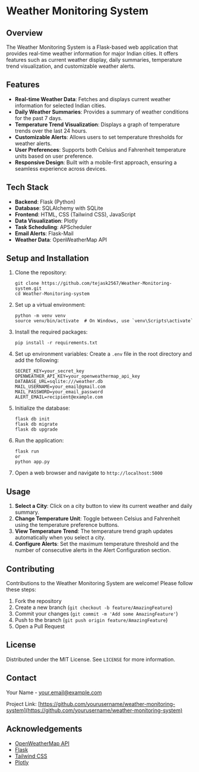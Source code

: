 # Weather Monitoring System

## Overview

The Weather Monitoring System is a Flask-based web application that provides real-time weather information for major Indian cities. It offers features such as current weather display, daily summaries, temperature trend visualization, and customizable weather alerts.

## Features

- **Real-time Weather Data**: Fetches and displays current weather information for selected Indian cities.
- **Daily Weather Summaries**: Provides a summary of weather conditions for the past 7 days.
- **Temperature Trend Visualization**: Displays a graph of temperature trends over the last 24 hours.
- **Customizable Alerts**: Allows users to set temperature thresholds for weather alerts.
- **User Preferences**: Supports both Celsius and Fahrenheit temperature units based on user preference.
- **Responsive Design**: Built with a mobile-first approach, ensuring a seamless experience across devices.

## Tech Stack

- **Backend**: Flask (Python)
- **Database**: SQLAlchemy with SQLite
- **Frontend**: HTML, CSS (Tailwind CSS), JavaScript
- **Data Visualization**: Plotly
- **Task Scheduling**: APScheduler
- **Email Alerts**: Flask-Mail
- **Weather Data**: OpenWeatherMap API

## Setup and Installation

1. Clone the repository:
   ```
   git clone https://github.com/tejask2567/Weather-Monitoring-system.git
   cd Weather-Monitoring-system
   ```

2. Set up a virtual environment:
   ```
   python -m venv venv
   source venv/bin/activate  # On Windows, use `venv\Scripts\activate`
   ```

3. Install the required packages:
   ```
   pip install -r requirements.txt
   ```

4. Set up environment variables:
   Create a `.env` file in the root directory and add the following:
   ```
   SECRET_KEY=your_secret_key
   OPENWEATHER_API_KEY=your_openweathermap_api_key
   DATABASE_URL=sqlite:///weather.db
   MAIL_USERNAME=your_email@gmail.com
   MAIL_PASSWORD=your_email_password
   ALERT_EMAIL=recipient@example.com
   ```

5. Initialize the database:
   ```
   flask db init
   flask db migrate
   flask db upgrade
   ```

6. Run the application:
   ```
   flask run
   or
   python app.py
   ```

7. Open a web browser and navigate to `http://localhost:5000`

## Usage

1. **Select a City**: Click on a city button to view its current weather and daily summary.
2. **Change Temperature Unit**: Toggle between Celsius and Fahrenheit using the temperature preference buttons.
3. **View Temperature Trend**: The temperature trend graph updates automatically when you select a city.
4. **Configure Alerts**: Set the maximum temperature threshold and the number of consecutive alerts in the Alert Configuration section.

## Contributing

Contributions to the Weather Monitoring System are welcome! Please follow these steps:

1. Fork the repository
2. Create a new branch (`git checkout -b feature/AmazingFeature`)
3. Commit your changes (`git commit -m 'Add some AmazingFeature'`)
4. Push to the branch (`git push origin feature/AmazingFeature`)
5. Open a Pull Request

## License

Distributed under the MIT License. See `LICENSE` for more information.

## Contact

Your Name - your.email@example.com

Project Link: [https://github.com/yourusername/weather-monitoring-system](https://github.com/yourusername/weather-monitoring-system)

## Acknowledgements

- [OpenWeatherMap API](https://openweathermap.org/api)
- [Flask](https://flask.palletsprojects.com/)
- [Tailwind CSS](https://tailwindcss.com/)
- [Plotly](https://plotly.com/)
